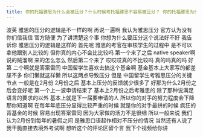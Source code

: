 ```yaml
---
title: 你的托福雅思为什么会被压分？什么时候考托福雅思不容易被压分？ 你的托福雅思为什么会被压分？什么时候考托福雅思不容易被压分？
---
```

波芙
雅思的压分的逻辑是不一样的啊
再说一遍啊
我认为雅思压分
官方认为没有
你们信我信
官方随便
为了讲清楚这个事
你想为什么要压分这个说法好不好
我告诉你
雅思压分的逻辑是这样的
首先呢
雅思的考官在审核学生的过程中
是不可以拿他跟别人比较的
但你真的内心不会比比较吗
第一个来了之后
native speaker啊
说的贼溜啊
来的怎么怎么
然后第二个来了
哎哎哎真的不比较吗
真的吗真的吗
好第
二个啊就是答案雷同
中国留学生喜欢去搞这个基金啊
基金基本上大家写的都差㞗不多
你们懒就这样懒
所以这两点导致压分
但是
中国留学生考雅思压分的关键节点
一般是在2月份
2月份之后
基本上压分的反馈就少很多了
好那为什么2月份之后会变好呢
第一个上一波申请结束了
基本上2月份之后考雅思的
除了那种说满足语言的要求的以外
基本上就是下一届要申请的人
所以你的对手的努力程度会下降
那你知道啊
在每年年底压分显得比较严重的时候
就是你的对手最拼的时候
疯狂的背基金的时候
容易出现答案雷同
因为大家做的活力不是很细
所以一般来说
我们认为2月份到每年的暑假之间
是雅思口语起作相对不压分的情况
当然还有人说了
我干脆直接去境外考试啊
想听这个的评论区留个言
我下个视频给你讲
